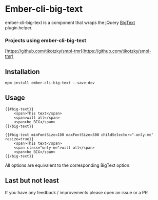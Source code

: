 # Ember-cli-big-text

ember-cli-big-text is a component that wraps the jQuery [BigText](https://github.com/zachleat/BigText) plugin.helper.

### Projects using ember-cli-big-text
[https://github.com/tikotzky/smpl-tmr](https://github.com/tikotzky/smpl-tmr)

## Installation

```
npm install ember-cli-big-text --save-dev
```

## Usage

```
{{#big-text}}
	<span>This text</span>
	<span>will all</span>
	<span>be BIG</span>
{{/big-text}}

{{#big-text minFontSize=100 maxFontSize=300 childSelector=".only-me" resize=true}}
	<span>This text</span>
	<span class="only-me">will all</span>
	<span>be BIG</span>
{{/big-text}}
```

All options are equivalent to the corresponding BigText option.

## Last but not least

If you have any feedback / improvements please open an issue or a PR
